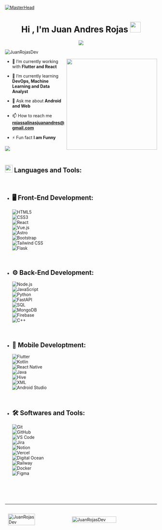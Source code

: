 [![MasterHead](https://firebasestorage.googleapis.com/v0/b/flexi-coding.appspot.com/o/dempgi7-520f8d5f-63d4-4453-8822-dbc149ae27f8.gif?alt=media&token=91c0c7b2-93c3-4029-b011-1a8703c5730d)](https://rishavchanda.io)
<h1 align="center"><b>Hi , I'm Juan Andres Rojas </b><img src="https://media.giphy.com/media/hvRJCLFzcasrR4ia7z/giphy.gif" width="35"></h1>
<p align="center">
  <a href="https://github.com/DenverCoder1/readme-typing-svg"><img src="https://readme-typing-svg.herokuapp.com/?font=Time+New+Roman&color=cyan&size=25&center=true&vCenter=true&width=600&height=100&lines=A+passionate+Fullstack+Developer..&hearts;++;Self-taught+Front-End+Developer,;Android+and+Web+Developer,;from+Colombia,+Bogotá+D.C&hearts;++;Love+to+learn+new+stuffs..%3C3"></a>
</p>

<p align="left"> <img src="https://komarev.com/ghpvc/?username=JuanRojasDev&label=Profile%20views&color=0e75b6&style=flat" alt="JuanRojasDev" /> </p>

<picture> <img align="right" src="https://media.giphy.com/media/SWoSkN6DxTszqIKEqv/giphy.gif" width = 300px></picture>

- 🔭 I’m currently working with **Flutter and React**

- 🌱 I’m currently learning **DevOps, Machine Learning and Data Analyst**

- 💬 Ask me about **Android and Web**

- 📫 How to reach me **rojassalinasjuanandres@gmail.com**

- ⚡ Fun fact **I am Funny**

<img src="https://user-images.githubusercontent.com/73097560/115834477-dbab4500-a447-11eb-908a-139a6edaec5c.gif"><br><br>

## <img src="https://media2.giphy.com/media/QssGEmpkyEOhBCb7e1/giphy.gif?cid=ecf05e47a0n3gi1bfqntqmob8g9aid1oyj2wr3ds3mg700bl&rid=giphy.gif" width ="25"><b> Languages and Tools:</b> 
<br>

<p align="start">

- ## 🖥️ Front-End Development:
    
   ![HTML5](https://img.shields.io/badge/HTML5%20-%23E34F26.svg?style=for-the-badge&logo=html5&logoColor=white)  
   ![CSS3](https://img.shields.io/badge/CSS%20-%231572B6.svg?style=for-the-badge&logo=css3&logoColor=white)  
   ![React](https://img.shields.io/badge/React%20-%2361DAFB.svg?style=for-the-badge&logo=react&logoColor=black)  
   ![Vue.js](https://img.shields.io/badge/Vue.js%20-%234FC08D.svg?style=for-the-badge&logo=vue.js&logoColor=white)  
   ![Astro](https://img.shields.io/badge/Astro%20-%23FF5D01.svg?style=for-the-badge&logo=astro&logoColor=white)  
   ![Bootstrap](https://img.shields.io/badge/Bootstrap%20-%23563D7C.svg?style=for-the-badge&logo=bootstrap&logoColor=white)  
   ![Tailwind CSS](https://img.shields.io/badge/Tailwind_CSS%20-%2338B2AC.svg?style=for-the-badge&logo=tailwind-css&logoColor=white)  
   ![Flask](https://img.shields.io/badge/Flask%20-%23000.svg?style=for-the-badge&logo=flask&logoColor=white)  


<br>   
    
- ## ⚙️ Back-End Development:

    ![Node.js](https://img.shields.io/badge/Node.js%20-%23339933.svg?style=for-the-badge&logo=node.js&logoColor=white)  
    ![JavaScript](https://img.shields.io/badge/JavaScript%20-%23F7DF1E.svg?style=for-the-badge&logo=javascript&logoColor=black)  
    ![Python](https://img.shields.io/badge/Python%20-%2314354C.svg?style=for-the-badge&logo=python&logoColor=white)  
    ![FastAPI](https://img.shields.io/badge/FastAPI%20-%2300C7B7.svg?style=for-the-badge&logo=fastapi&logoColor=white)  
    ![SQL](https://img.shields.io/badge/SQL%20-%2343853D.svg?style=for-the-badge&logo=sqlite&logoColor=white)  
    ![MongoDB](https://img.shields.io/badge/MongoDB%20-%2347A248.svg?style=for-the-badge&logo=mongodb&logoColor=white)  
    ![Firebase](https://img.shields.io/badge/Firebase%20-%23FFCA28.svg?style=for-the-badge&logo=firebase&logoColor=black)  
    ![C++](https://img.shields.io/badge/C++%20-%2300599C.svg?style=for-the-badge&logo=c%2B%2B&logoColor=white)
  

<br>

- ## 📱 Mobile Developtment:

    ![Flutter](https://img.shields.io/badge/Flutter%20-%2302569B.svg?style=for-the-badge&logo=flutter&logoColor=white)  
    ![Kotlin](https://img.shields.io/badge/Kotlin%20-%230095D5.svg?style=for-the-badge&logo=kotlin&logoColor=white)  
    ![React Native](https://img.shields.io/badge/React_Native%20-%2361DAFB.svg?style=for-the-badge&logo=react&logoColor=black)  
    ![Java](https://img.shields.io/badge/Java%20-%23ED8B00.svg?style=for-the-badge&logo=openjdk&logoColor=white)  
    ![Hive](https://img.shields.io/badge/Hive%20-%23FFD700.svg?style=for-the-badge&logo=hive&logoColor=black)  
    ![XML](https://img.shields.io/badge/XML%20-%23FF6600.svg?style=for-the-badge&logo=xml&logoColor=white)  
    ![Android Studio](https://img.shields.io/badge/Android_Studio%20-%233DDC84.svg?style=for-the-badge&logo=android-studio&logoColor=white) 
    
<br>

- ## 🛠️ Softwares and Tools:

    ![Git](https://img.shields.io/badge/Git%20-%23F05032.svg?style=for-the-badge&logo=git&logoColor=white)  
    ![GitHub](https://img.shields.io/badge/GitHub%20-%23181717.svg?style=for-the-badge&logo=github&logoColor=white)  
    ![VS Code](https://img.shields.io/badge/VS_Code%20-%23007ACC.svg?style=for-the-badge&logo=visual-studio-code&logoColor=white)  
    ![Jira](https://img.shields.io/badge/Jira%20-%230052CC.svg?style=for-the-badge&logo=jira&logoColor=white)  
    ![Notion](https://img.shields.io/badge/Notion%20-%23000000.svg?style=for-the-badge&logo=notion&logoColor=white)  
    ![Vercel](https://img.shields.io/badge/Vercel%20-%23000000.svg?style=for-the-badge&logo=vercel&logoColor=white)  
    ![Digital Ocean](https://img.shields.io/badge/Digital_Ocean%20-%230080FF.svg?style=for-the-badge&logo=digitalocean&logoColor=white)  
    ![Railway](https://img.shields.io/badge/Railway%20-%230B0D0E.svg?style=for-the-badge&logo=railway&logoColor=white)  
    ![Docker](https://img.shields.io/badge/Docker%20-%230db7ed.svg?style=for-the-badge&logo=docker&logoColor=white)  
    ![Figma](https://img.shields.io/badge/Figma%20-%23F24E1E.svg?style=for-the-badge&logo=figma&logoColor=white)   

<br>

</p>

<br>
<br>

-----

<br>

<div style="display: flex; justify-content: center; align-items: center;">
    <img src="https://github-readme-stats.vercel.app/api/top-langs?username=JuanRojasDev&show_icons=true&locale=en&layout=compact&theme=tokyonight" alt="JuanRojasDev" width="42%" />
    <img src="https://github-readme-stats.vercel.app/api?username=JuanRojasDev&show_icons=true&locale=en&theme=tokyonight" alt="JuanRojasDev" width="54%" />
</div>

